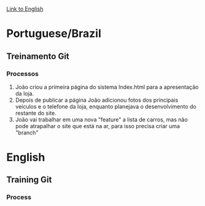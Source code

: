 [Link to English](#english)


# Portuguese/Brazil

## Treinamento Git


### Processos
1. João criou a primeira página do sistema Index.html para a apresentação da loja.
2. Depois de publicar a página João adicionou fotos dos principais veiculos e o telefone da loja, enquanto planejava o desenvolvimento do restante do site.
3. João vai trabalhar em uma nova "feature" a lista de carros, mas não pode atrapalhar o site que está na ar, para isso precisa criar uma "branch"
# English

## Training Git

### Process




